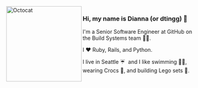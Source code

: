 <img align="left" src="https://user-images.githubusercontent.com/35247305/138361992-350a8ceb-1b67-45a4-9c38-5a95dffae1c0.gif" alt="Octocat" height="200">

### Hi, my name is Dianna (or dtingg) 👋

I'm a Senior Software Engineer at GitHub on the Build Systems team 👩‍💻.

I ❤️ Ruby, Rails, and Python.

I live in Seattle ☔ &nbsp;and I like swimming 🏊‍♀️, wearing Crocs 🐊, and building Lego sets 🧱️.
